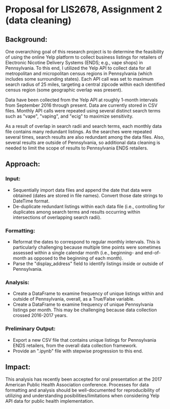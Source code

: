 # Proposal for LIS2678, Assignment 2 (data cleaning)

## Background:
One overarching goal of this research project is to determine the feasibility of using the online Yelp platform to collect business listings for retailers of Electronic Nicotine Delivery Systems (ENDS; e.g., vape shops) in Pennsylvania. To this end, I utilized the Yelp API to collect data for all metropolitan and micropolitan census regions in Pennsylvania (which includes some surrounding states). Each API call was set to maximum search radius of 25 miles, targeting a central zipcode within each identified census region (some geographic overlap was present). 

Data have been collected from the Yelp API at roughly 1-month intervals from September 2016 through present. Data are currently stored in CSV files. Monthly API calls were repeated using several distinct search terms such as "vape", "vaping", and "ecig" to maximize sensitivity. 

As a result of overlap in search radii and search terms, each monthly data file contains many redundant listings. As the searches were repeated several times, search results are also redundant among the data files. Also, several results are outside of Pennsylvania, so additional data cleaning is needed to limit the scope of results to Pennsylvania ENDS retailers. 

## Approach:

### __Input:__
* Sequentially import data files and append the date that data were obtained (dates are stored in file names). Convert those date strings to DateTime format.
* De-duplicate redundant listings within each data file (i.e., controlling for duplicates among search terms and results occurring within intersections of overlapping search radii).

### __Formatting:__
* Reformat the dates to correspond to regular monthly intervals. This is particularly challenging because multiple time points were sometimes assessed within a single calendar month (i.e., beginning- and end-of-month as opposed to the beginning of each month). 
* Parse the "display_address" field to identify listings inside or outside of Pennsylvania. 

### __Analysis:__
* Create a DataFrame to examine frequency of unique listings within and outside of Pennsylvania, overall, as a True/False variable.
* Create a DataFrame to examine frequency of unique Pennsylvania listings per month. This may be challenging because data collection crossed 2016-2017 years.

### __Preliminary Output:__
* Export a new CSV file that contains unique listings for Pennsylvania ENDS retailers, from the overall data collection framework.
* Provide an ".ipynb" file with stepwise progression to this end.

## Impact:
This analysis has recently been accepted for oral presentation at the 2017 American Public Health Association conference. Processes for data formatting and analysis should be well-documented for reproducibility of utilizing and understanding posibilities/limitations when considering Yelp API data for public health implementation.

